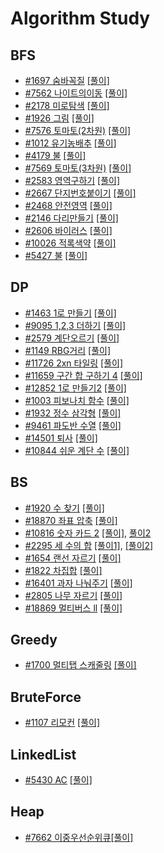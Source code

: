 # Algorithm Study

## BFS
- [#1697 숨바꼭질](https://www.acmicpc.net/problem/1697) [[풀이]](Algorithms/BFS/1697.swift)
- [#7562 나이트의이동](https://www.acmicpc.net/problem/7562) [[풀이]](Algorithms/BFS/7562.swift)
- [#2178 미로탐색](https://www.acmicpc.net/problem/2178) [[풀이]](Algorithms/BFS/2178.swift)
- [#1926 그림](https://www.acmicpc.net/problem/1926) [[풀이]](Algorithms/BFS/1926.swift)
- [#7576 토마토(2차원)](https://www.acmicpc.net/problem/7576) [[풀이]](Algorithms/BFS/7576.swift)
- [#1012 유기농배추](https://www.acmicpc.net/problem/1012) [[풀이]](Algorithms/BFS/1012.swift)
- [#4179 불](https://www.acmicpc.net/problem/4179) [[풀이]](Algorithms/BFS/4179.swift)
- [#7569 토마토(3차원)](https://www.acmicpc.net/problem/7569) [[풀이]](Algorithms/BFS/7569.swift)
- [#2583 영역구하기](https://www.acmicpc.net/problem/2583) [[풀이]](Algorithms/BFS/2583.swift)
- [#2667 단지번호붙이기](https://www.acmicpc.net/problem/2667) [[풀이]](Algorithms/BFS/2667.swift)
- [#2468 안전영역](https://www.acmicpc.net/problem/2468) [[풀이]](Algorithms/BFS/2468.swift)
- [#2146 다리만들기](https://www.acmicpc.net/problem/2146) [[풀이]](Algorithms/BFS/2146.swift)
- [#2606 바이러스](https://www.acmicpc.net/problem/2606) [[풀이]](Algorithms/BFS/2606.swift)
- [#10026 적록색약](https://www.acmicpc.net/problem/10026) [[풀이]](Algorithms/BFS/10026.swift)
- [#5427 불](https://www.acmicpc.net/problem/5427) [[풀이]](Algorithms/BFS/5427.swift)

## DP
- [#1463 1로 만들기](https://www.acmicpc.net/problem/1463) [[풀이]](Algorithms/DP/1463.swift)
- [#9095 1,2,3 더하기](https://www.acmicpc.net/problem/9095) [[풀이]](Algorithms/DP/9095.swift)
- [#2579 계단오르기](https://www.acmicpc.net/problem/2579) [[풀이]](Algorithms/DP/2579.swift)
- [#1149 RBG거리](https://www.acmicpc.net/problem/1149) [[풀이]](Algorithms/DP/1149.swift)
- [#11726 2xn 타일링](https://www.acmicpc.net/problem/11726) [[풀이]](Algorithms/DP/11726.swift)
- [#11659 구간 합 구하기 4](https://www.acmicpc.net/problem/11659) [[풀이]](Algorithms/DP/11659.swift)
- [#12852 1로 만들기2](https://www.acmicpc.net/problem/12852) [[풀이]](Algorithms/DP/12852.swift)
- [#1003 피보나치 함수](https://www.acmicpc.net/problem/1003) [[풀이]](Algorithms/DP/1003.swift)
- [#1932 정수 삼각형](https://www.acmicpc.net/problem/1932) [[풀이]](Algorithms/DP/1932.swift)
- [#9461 파도반 수열](https://www.acmicpc.net/problem/9461) [[풀이]](Algorithms/DP/9461.swift)
- [#14501 퇴사](https://www.acmicpc.net/problem/14501) [[풀이]](Algorithms/DP/14501.swift)
- [#10844 쉬운 계단 수](https://www.acmicpc.net/problem/10844) [[풀이]](Algorithms/DP/10844.swift)

## BS
- [#1920 수 찾기](https://www.acmicpc.net/problem/1920) [[풀이]](Algorithms/BS/1920.swift)
- [#18870 좌표 압축](https://www.acmicpc.net/problem/18870) [[풀이]](Algorithms/BS/18870.swift)
- [#10816 숫자 카드 2](https://www.acmicpc.net/problem/10816) [[풀이]](Algorithms/BS/10816.swift), [풀이2](Algorithms/BS/10816_v2.swift)
- [#2295 세 수의 합](https://www.acmicpc.net/problem/2295) [[풀이1]](Algorithms/BS/2295_1.swift), [[풀이2]](Algorithms/BS/2295_2.swift)
- [#1654 랜선 자르기](https://www.acmicpc.net/problem/1654) [[풀이]](Algorithms/BS/1654.swift)
- [#1822 차집합](https://www.acmicpc.net/problem/1822)  [[풀이]](Algorithms/BS/1822.swift)
- [#16401 과자 나눠주기](https://www.acmicpc.net/problem/16401)  [[풀이]](Algorithms/BS/16401.swift)
- [#2805 나무 자르기](https://www.acmicpc.net/problem/2805)  [[풀이]](Algorithms/BS/2805.swift)
- [#18869 멀티버스 ll](https://www.acmicpc.net/problem/18869)  [[풀이]](Algorithms/BS/18869.swift)

## Greedy
- [#1700 멀티탭 스캐줄링](https://www.acmicpc.net/problem/1700)  [[풀이]](Algorithms/Greedy/1700.swift)

## BruteForce
- [#1107 리모컨](https://www.acmicpc.net/problem/1107)  [[풀이]](Algorithms/Class3/1107.swift)

## LinkedList
- [#5430 AC](https://www.acmicpc.net/problem/5430)  [[풀이]](Algorithms/Class3/5430.swift)

## Heap
- [#7662 이중우선순위큐](https://www.acmicpc.net/problem/7662)[[풀이]](Algorithms/Class3/7662.swift) 
